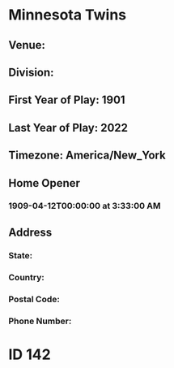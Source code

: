 # Minnesota Twins
## Venue: 
## Division: 
## First Year of Play: 1901
## Last Year of Play: 2022
## Timezone: America/New_York
## Home Opener
### 1909-04-12T00:00:00 at 3:33:00 AM
## Address
### 
### State: 
### Country: 
### Postal Code: 
### Phone Number: 
# ID 142